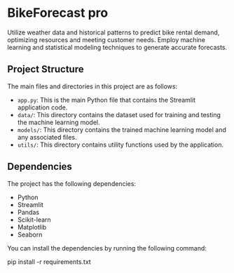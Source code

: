# BikeForecast pro 
Utilize weather data and historical patterns to predict bike rental demand, optimizing resources and meeting customer needs. Employ machine learning and statistical modeling techniques to generate accurate forecasts. 

## Project Structure

The main files and directories in this project are as follows:

- `app.py`: This is the main Python file that contains the Streamlit application code.
- `data/`: This directory contains the dataset used for training and testing the machine learning model.
- `models/`: This directory contains the trained machine learning model and any associated files.
- `utils/`: This directory contains utility functions used by the application.

## Dependencies

The project has the following dependencies:

- Python 
- Streamlit
- Pandas
- Scikit-learn
- Matplotlib
- Seaborn

You can install the dependencies by running the following command:


pip install -r requirements.txt
